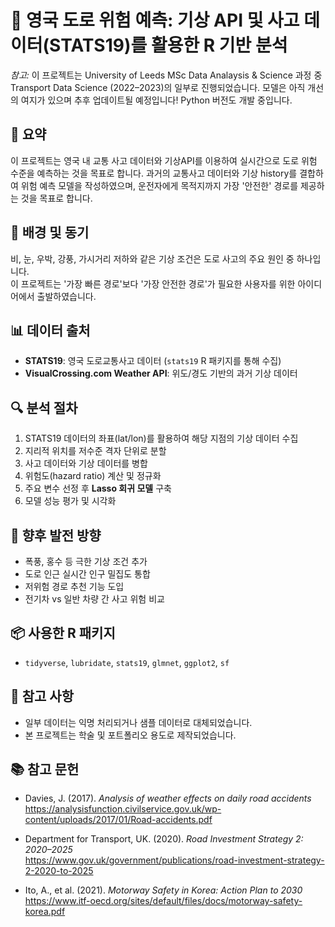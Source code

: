 # 🚧 영국 도로 위험 예측: 기상 API 및 사고 데이터(STATS19)를 활용한 R 기반 분석
*참고:*
이 프로젝트는 University of Leeds MSc Data Analaysis & Science 과정 중 Transport Data Science (2022–2023)의 일부로 진행되었습니다.
모델은 아직 개선의 여지가 있으며 추후 업데이트될 예정입니다! Python 버전도 개발 중입니다. 

## 📝 요약
이 프로젝트는 영국 내 교통 사고 데이터와 기상API를 이용하여 실시간으로 도로 위험 수준을 예측하는 것을 목표로 합니다.
과거의 교통사고 데이터와 기상 history를 결합하여 위험 예측 모델을 작성하였으며,
운전자에게 목적지까지 가장 '안전한' 경로를 제공하는 것을 목표로 합니다. 


## 📌 배경 및 동기
비, 눈, 우박, 강풍, 가시거리 저하와 같은 기상 조건은 도로 사고의 주요 원인 중 하나입니다.  
이 프로젝트는 '가장 빠른 경로'보다 '가장 안전한 경로'가 필요한 사용자를 위한 아이디어에서 출발하였습니다.


## 📊 데이터 출처
- **STATS19**: 영국 도로교통사고 데이터 (`stats19` R 패키지를 통해 수집)
- **VisualCrossing.com Weather API**: 위도/경도 기반의 과거 기상 데이터


## 🔍 분석 절차
1. STATS19 데이터의 좌표(lat/lon)를 활용하여 해당 지점의 기상 데이터 수집
2. 지리적 위치를 저수준 격자 단위로 분할
3. 사고 데이터와 기상 데이터를 병합
4. 위험도(hazard ratio) 계산 및 정규화
5. 주요 변수 선정 후 **Lasso 회귀 모델** 구축
6. 모델 성능 평가 및 시각화


## 🧠 향후 발전 방향
- 폭풍, 홍수 등 극한 기상 조건 추가
- 도로 인근 실시간 인구 밀집도 통합
- 저위험 경로 추천 기능 도입
- 전기차 vs 일반 차량 간 사고 위험 비교

## 📦 사용한 R 패키지

- `tidyverse`, `lubridate`, `stats19`, `glmnet`, `ggplot2`, `sf`

<!-- ## 📊 출력 예시

![Sample Output](output/risk_map.png) -->

## 📝 참고 사항
- 일부 데이터는 익명 처리되거나 샘플 데이터로 대체되었습니다.
- 본 프로젝트는 학술 및 포트폴리오 용도로 제작되었습니다.


## 📚 참고 문헌

- Davies, J. (2017). *Analysis of weather effects on daily road accidents*  
  https://analysisfunction.civilservice.gov.uk/wp-content/uploads/2017/01/Road-accidents.pdf

- Department for Transport, UK. (2020). *Road Investment Strategy 2: 2020–2025*  
  https://www.gov.uk/government/publications/road-investment-strategy-2-2020-to-2025

- Ito, A., et al. (2021). *Motorway Safety in Korea: Action Plan to 2030*  
  https://www.itf-oecd.org/sites/default/files/docs/motorway-safety-korea.pdf
